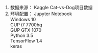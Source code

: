 1. 数据来源：  Kaggle Cat-vs-Dog项目数据      
2. 环境配置：  Jupyter Notebook     
	     Windows 10     
             CUP i7 7700hq   
             GUP GTX 1070   
             Python 3.5   
             TensorFlow 1.4   
             keras   
